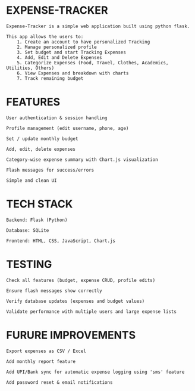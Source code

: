 # EXPENSE-TRACKER
    Expense-Tracker is a simple web application built using python flask.

    This app allows the users to:
        1. Create an account to have personalized Tracking
        2. Manage personalized profile 
        3. Set budget and start Tracking Expenses
        4. Add, Edit and Delete Expenses 
        5. Categorize Expenses (Food, Travel, Clothes, Academics, Utilities, Others)
        6. View Expenses and breakdown with charts
        7. Track remaining budget 

# FEATURES
    
    User authentication & session handling

    Profile management (edit username, phone, age)

    Set / update monthly budget

    Add, edit, delete expenses

    Category-wise expense summary with Chart.js visualization

    Flash messages for success/errors

    Simple and clean UI


# TECH STACK

    Backend: Flask (Python)

    Database: SQLite

    Frontend: HTML, CSS, JavaScript, Chart.js


# TESTING

    Check all features (budget, expense CRUD, profile edits)

    Ensure flash messages show correctly

    Verify database updates (expenses and budget values)

    Validate performance with multiple users and large expense lists


# FURURE IMPROVEMENTS

    Export expenses as CSV / Excel

    Add monthly report feature

    Add UPI/Bank sync for automatic expense logging using 'sms' feature

    Add password reset & email notifications